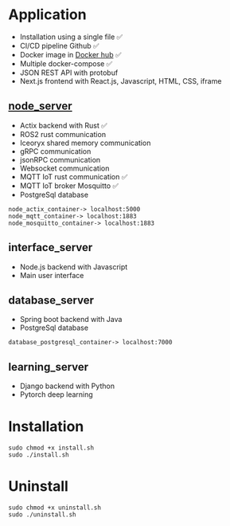 # Application
- Installation using a single file ✅
- CI/CD pipeline Github ✅
- Docker image in [Docker hub](https://hub.docker.com/repositories/lp02781) ✅
- Multiple docker-compose ✅
- JSON REST API with protobuf
- Next.js frontend with React.js, Javascript, HTML, CSS, iframe

## [node_server](https://github.com/lp02781/node_server)
- Actix backend with Rust ✅
- ROS2 rust communication
- Iceoryx shared memory communication
- gRPC communication
- jsonRPC communication
- Websocket communication
- MQTT IoT rust communication ✅
- MQTT IoT broker Mosquitto ✅
- PostgreSql database
```
node_actix_container-> localhost:5000
node_mqtt_container-> localhost:1883
node_mosquitto_container-> localhost:1883
```

## interface_server
- Node.js backend with Javascript
- Main user interface
  
## database_server
- Spring boot backend with Java
- PostgreSql database
```
database_postgresql_container-> localhost:7000
```

## learning_server
- Django backend with Python
- Pytorch deep learning

# Installation
```
sudo chmod +x install.sh
sudo ./install.sh
```

# Uninstall
```
sudo chmod +x uninstall.sh
sudo ./uninstall.sh
```

